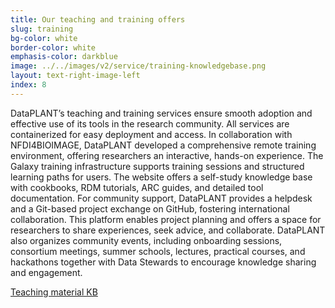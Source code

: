 ```yaml
---
title: Our teaching and training offers
slug: training 
bg-color: white
border-color: white
emphasis-color: darkblue
image: ../../images/v2/service/training-knowledgebase.png
layout: text-right-image-left
index: 8
---
```


DataPLANT’s teaching and training services ensure smooth adoption and effective use of its tools in the research community. 
All services are containerized for easy deployment and access. 
In collaboration with NFDI4BIOIMAGE, DataPLANT developed a comprehensive remote training environment, offering researchers an interactive, hands-on experience. 
The Galaxy training infrastructure supports training sessions and structured learning paths for users. 
The website offers a self-study knowledge base with cookbooks, RDM tutorials, ARC guides, and detailed tool documentation. 
For community support, DataPLANT provides a helpdesk and a Git-based project exchange on GitHub, fostering international collaboration. 
This platform enables project planning and offers a space for researchers to share experiences, seek advice, and collaborate. 
DataPLANT also organizes community events, including onboarding sessions, consortium meetings, summer schools, lectures, practical courses, and hackathons together with Data Stewards to encourage knowledge sharing and engagement. 


[Teaching material KB](https://nfdi4plants.org/nfdi4plants.knowledgebase/docs/teaching-materials/index.html)
